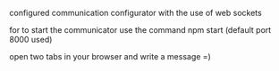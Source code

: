 configured communication configurator with the use of web sockets

for to start the communicator use the command npm start (default port 8000 used)

open two tabs in your browser and write a message =)
